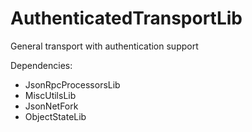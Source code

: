 # AuthenticatedTransportLib
General transport with authentication support

Dependencies:
* JsonRpcProcessorsLib
* MiscUtilsLib
* JsonNetFork
* ObjectStateLib

